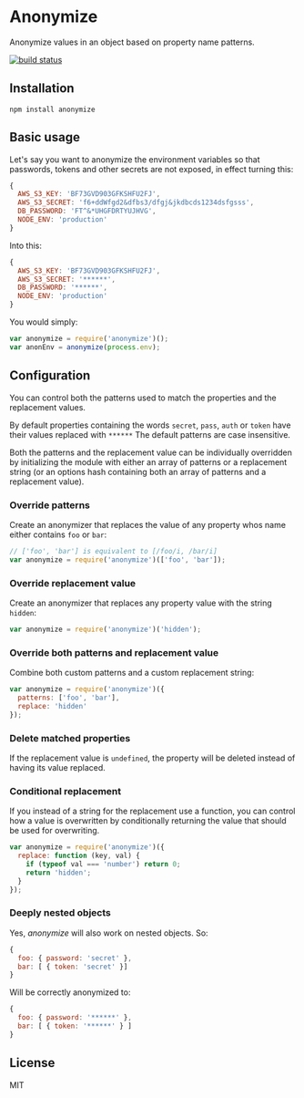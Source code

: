 # Anonymize

Anonymize values in an object based on property name patterns.

[![build status](https://secure.travis-ci.org/watson/anonymize.png)](http://travis-ci.org/watson/anonymize)

## Installation

```
npm install anonymize
```

## Basic usage

Let's say you want to anonymize the environment variables so that
passwords, tokens and other secrets are not exposed, in effect turning
this:

```javascript
{
  AWS_S3_KEY: 'BF73GVD903GFKSHFU2FJ',
  AWS_S3_SECRET: 'f6+ddWfgd2&dfbs3/dfgj&jkdbcds1234dsfgsss',
  DB_PASSWORD: 'FT^&*UHGFDRTYUJHVG',
  NODE_ENV: 'production'
}
```

Into this:

```javascript
{
  AWS_S3_KEY: 'BF73GVD903GFKSHFU2FJ',
  AWS_S3_SECRET: '******',
  DB_PASSWORD: '******',
  NODE_ENV: 'production'
}
```

You would simply:

```javascript
var anonymize = require('anonymize')();
var anonEnv = anonymize(process.env);
```

## Configuration

You can control both the patterns used to match the properties and the
replacement values.

By default properties containing the words `secret`, `pass`, `auth` or
`token` have their values replaced with `******` The default patterns
are case insensitive.

Both the patterns and the replacement value can be individually
overridden by initializing the module with either an array of patterns
or a replacement string (or an options hash containing both an array of
patterns and a replacement value).

### Override patterns

Create an anonymizer that replaces the value of any property whos name
either contains `foo` or `bar`:

```javascript
// ['foo', 'bar'] is equivalent to [/foo/i, /bar/i]
var anonymize = require('anonymize')(['foo', 'bar']);
```

### Override replacement value

Create an anonymizer that replaces any property value with the string
`hidden`:

```javascript
var anonymize = require('anonymize')('hidden');
```

### Override both patterns and replacement value

Combine both custom patterns and a custom replacement string:

```javascript
var anonymize = require('anonymize')({
  patterns: ['foo', 'bar'],
  replace: 'hidden'
});
```

### Delete matched properties

If the replacement value is `undefined`, the property will be deleted
instead of having its value replaced.

### Conditional replacement

If you instead of a string for the replacement use a function, you can
control how a value is overwritten by conditionally returning the value
that should be used for overwriting.

```javascript
var anonymize = require('anonymize')({
  replace: function (key, val) {
    if (typeof val === 'number') return 0;
    return 'hidden';
  }
});
```

### Deeply nested objects

Yes, *anonymize* will also work on nested objects. So:

```javascript
{
  foo: { password: 'secret' },
  bar: [ { token: 'secret' }]
}
```

Will be correctly anonymized to:

```javascript
{
  foo: { password: '******' },
  bar: [ { token: '******' } ]
}
```

## License

MIT
